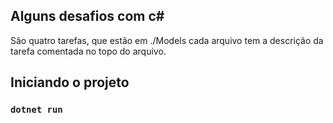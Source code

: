 ## Alguns desafios com c#

São quatro tarefas, que estão em ./Models cada arquivo tem a descrição da tarefa comentada no topo do arquivo.

## Iniciando o projeto

### `dotnet run`
